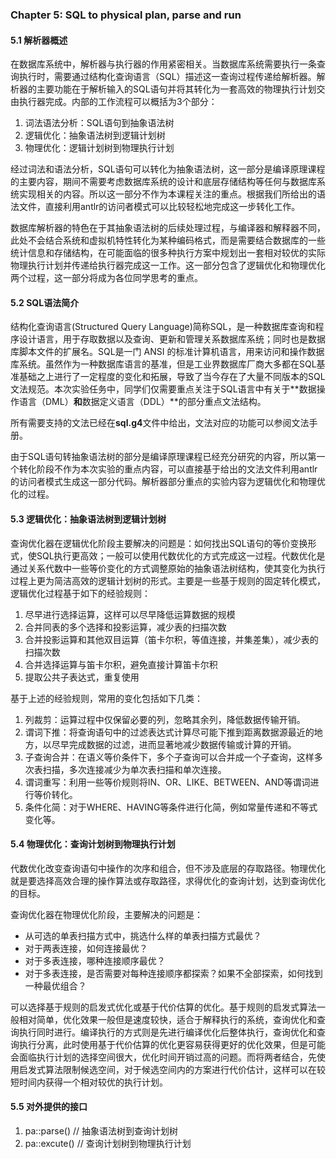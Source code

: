 ### Chapter 5: SQL to physical plan, parse and run

#### 5.1 解析器概述

在数据库系统中，解析器与执行器的作用紧密相关。当数据库系统需要执行一条查询执行时，需要通过结构化查询语言（SQL）描述这一查询过程传递给解析器。解析器的主要功能在于解析输入的SQL语句并将其转化为一套高效的物理执行计划交由执行器完成。内部的工作流程可以概括为3个部分：
1. 词法语法分析：SQL语句到抽象语法树
2. 逻辑优化：抽象语法树到逻辑计划树
3. 物理优化：逻辑计划树到物理执行计划

经过词法和语法分析，SQL语句可以转化为抽象语法树，这一部分是编译原理课程的主要内容，期间不需要考虑数据库系统的设计和底层存储结构等任何与数据库系统实现相关的内容。所以这一部分不作为本课程关注的重点。根据我们所给出的语法文件，直接利用antlr的访问者模式可以比较轻松地完成这一步转化工作。

数据库解析器的特色在于其抽象语法树的后续处理过程，与编译器和解释器不同，此处不会结合系统和虚拟机特性转化为某种编码格式，而是需要结合数据库的一些统计信息和存储结构，在可能面临的很多种执行方案中规划出一套相对较优的实际物理执行计划并传递给执行器完成这一工作。这一部分包含了逻辑优化和物理优化两个过程，这一部分将成为各位同学思考的重点。

#### 5.2 SQL语法简介

结构化查询语言(Structured Query Language)简称SQL，是一种数据库查询和程序设计语言，用于存取数据以及查询、更新和管理关系数据库系统；同时也是数据库脚本文件的扩展名。SQL是一门 ANSI 的标准计算机语言，用来访问和操作数据库系统。虽然作为一种数据库语言的基准，但是工业界数据库厂商大多都在SQL基准基础之上进行了一定程度的变化和拓展，导致了当今存在了大量不同版本的SQL文法规范。本次实验任务中，同学们仅需要重点关注于SQL语言中有关于**数据操作语言（DML）**和**数据定义语言（DDL）**的部分重点文法结构。

所有需要支持的文法已经在**sql.g4**文件中给出，文法对应的功能可以参阅文法手册。

由于SQL语句转抽象语法树的部分是编译原理课程已经充分研究的内容，所以第一个转化阶段不作为本次实验的重点内容，可以直接基于给出的文法文件利用antlr的访问者模式生成这一部分代码。解析器部分重点的实验内容为逻辑优化和物理优化的过程。

#### 5.3 逻辑优化：抽象语法树到逻辑计划树

查询优化器在逻辑优化阶段主要解决的问题是：如何找出SQL语句的等价变换形式，使SQL执行更高效；一般可以使用代数优化的方式完成这一过程。代数优化是通过关系代数中一些等价变化的方式调整原始的抽象语法树结构，使其变化为执行过程上更为简洁高效的逻辑计划树的形式。主要是一些基于规则的固定转化模式，逻辑优化过程基于如下的经验规则：
1. 尽早进行选择运算，这样可以尽早降低运算数据的规模
2. 合并同表的多个选择和投影运算，减少表的扫描次数
3. 合并投影运算和其他双目运算（笛卡尔积，等值连接，并集差集），减少表的扫描次数
4. 合并选择运算与笛卡尔积，避免直接计算笛卡尔积
5. 提取公共子表达式，重复使用
   
基于上述的经验规则，常用的变化包括如下几类：
1. 列裁剪：运算过程中仅保留必要的列，忽略其余列，降低数据传输开销。
2. 谓词下推：将查询语句中的过滤表达式计算尽可能下推到距离数据源最近的地方，以尽早完成数据的过滤，进而显著地减少数据传输或计算的开销。
3. 子查询合并：在语义等价条件下，多个子查询可以合并成一个子查询，这样多次表扫描，多次连接减少为单次表扫描和单次连接。
4. 谓词重写：利用一些等价规则将IN、OR、LIKE、BETWEEN、AND等谓词进行等价转化。
5. 条件化简：对于WHERE、HAVING等条件进行化简，例如常量传递和不等式变化等。

#### 5.4 物理优化：查询计划树到物理执行计划

代数优化改变查询语句中操作的次序和组合，但不涉及底层的存取路径。物理优化就是要选择高效合理的操作算法或存取路径，求得优化的查询计划，达到查询优化的目标。

查询优化器在物理优化阶段，主要解决的问题是：

- 从可选的单表扫描方式中，挑选什么样的单表扫描方式最优？
- 对于两表连接，如何连接最优？
- 对于多表连接，哪种连接顺序最优？
- 对于多表连接，是否需要对每种连接顺序都探索？如果不全部探索，如何找到一种最优组合？

可以选择基于规则的启发式优化或基于代价估算的优化。基于规则的启发式算法一般相对简单，优化效果一般但是速度较快，适合于解释执行的系统，查询优化和查询执行同时进行。编译执行的方式则是先进行编译优化后整体执行，查询优化和查询执行分离，此时使用基于代价估算的优化更容易获得更好的优化效果，但是可能会面临执行计划的选择空间很大，优化时间开销过高的问题。而将两者结合，先使用启发式算法限制候选空间，对于候选空间内的方案进行代价估计，这样可以在较短时间内获得一个相对较优的执行计划。



#### 5.5 对外提供的接口
1. pa::parse() // 抽象语法树到查询计划树
2. pa::excute() // 查询计划树到物理执行计划